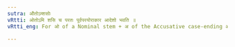 ```yaml
---
sutra: औतोऽम्शसोः
vRtti: ओतोऽमि शसि च परतः पूर्वपरयोराकार आदेशो भवति ॥
vRtti_eng: For ओ of a Nominal stem + अ of the Accusative case-ending अम् and अस्, the single substitute is आ ॥

---
```

